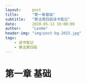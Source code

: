 ```yaml
---
layout:     post
title:      "第一章基础"
subtitle:   "算法第四版读书笔记"
date:       2020-05-13 19:00:00
author:     "LeoHe"
header-img: "img/post-bg-2015.jpg"
tags:
    - 读书笔记
    - 算法第四版
---
```


# 第一章 基础

